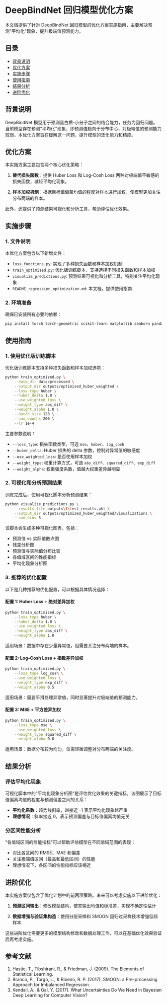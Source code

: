 # DeepBindNet 回归模型优化方案

本文档提供了针对 DeepBindNet 回归模型的优化方案实施指南，主要解决预测"平均化"现象，提升极端值预测能力。

## 目录

- [背景说明](#背景说明)
- [优化方案](#优化方案)
- [实施步骤](#实施步骤)
- [使用指南](#使用指南)
- [结果分析](#结果分析)
- [进阶优化](#进阶优化)

## 背景说明

DeepBindNet 模型用于预测蛋白质-小分子之间的结合能力，任务为回归问题。当前模型存在预测"平均化"现象，即预测值趋向于分布中心，对极端值的预测能力较弱。本优化方案旨在缓解这一问题，提升模型的泛化能力和精度。

## 优化方案

本实施方案主要包含两个核心优化策略：

1. **替代损失函数**：提供 Huber Loss 和 Log-Cosh Loss 两种对极端值不敏感的损失函数，减轻平均化现象。

2. **样本加权机制**：根据目标值偏离均值的程度对样本进行加权，使模型更加关注分布两端的样本。

此外，还提供了预测结果可视化和分析工具，帮助评估优化效果。

## 实施步骤

### 1. 文件说明

本优化方案包含以下新增文件：

- `loss_functions.py`: 实现了多种损失函数和样本加权机制
- `train_optimized.py`: 优化版训练脚本，支持选择不同损失函数和样本加权
- `visualize_predictions.py`: 预测结果可视化和分析工具，特别关注平均化现象
- `README_regression_optimization.md`: 本文档，提供使用指南

### 2. 环境准备

确保已安装所有必要的依赖：

```bash
pip install torch torch-geometric scikit-learn matplotlib seaborn pandas scipy
```

## 使用指南

### 1. 使用优化版训练脚本

优化版训练脚本支持多种损失函数和样本加权选项：

```bash
python train_optimized.py \
    --data_dir data/processed \
    --output_dir outputs/optimized_huber_weighted \
    --loss_type huber \
    --huber_delta 1.0 \
    --use_weighted_loss \
    --weight_type abs_diff \
    --weight_alpha 1.0 \
    --batch_size 128 \
    --num_epochs 200 \
    --lr 1e-4
```

主要参数说明：

- `--loss_type`: 损失函数类型，可选 `mse`、`huber`、`log_cosh`
- `--huber_delta`: Huber 损失的 delta 参数，控制对异常值的敏感度
- `--use_weighted_loss`: 是否使用样本加权
- `--weight_type`: 权重计算方式，可选 `abs_diff`、`squared_diff`、`exp_diff`
- `--weight_alpha`: 权重强度系数，值越大权重差异越明显

### 2. 可视化和分析预测结果

训练完成后，使用可视化脚本分析预测结果：

```bash
python visualize_predictions.py \
    --results_file outputs\1\test_results.pkl \
    --output_dir outputs/optimized_huber_weighted/visualizations \
    --num_bins 5
```

该脚本会生成多种可视化图表，包括：

- 预测值 vs 实际值散点图
- 残差分析图
- 预测值与实际值分布比较
- 各值域区间的性能指标
- 平均化现象分析图

### 3. 推荐的优化配置

以下是几种推荐的优化配置，可以根据具体情况选择：

#### 配置 1: Huber Loss + 绝对差异加权

```bash
python train_optimized.py \
    --loss_type huber \
    --huber_delta 1.0 \
    --use_weighted_loss \
    --weight_type abs_diff \
    --weight_alpha 1.0
```

适用场景：数据中存在少量异常值，但需要关注分布两端的样本。

#### 配置 2: Log-Cosh Loss + 指数差异加权

```bash
python train_optimized.py \
    --loss_type log_cosh \
    --use_weighted_loss \
    --weight_type exp_diff \
    --weight_alpha 0.5
```

适用场景：需要平滑处理异常值，同时显著提升对极端值的预测能力。

#### 配置 3: MSE + 平方差异加权

```bash
python train_optimized.py \
    --loss_type mse \
    --use_weighted_loss \
    --weight_type squared_diff \
    --weight_alpha 0.8
```

适用场景：数据分布较为均匀，仅需轻微调整对分布两端的关注度。

## 结果分析

### 评估平均化现象

可视化脚本中的"平均化现象分析图"是评估优化效果的关键指标。该图展示了目标值偏离均值的程度与预测偏差之间的关系：

- **平均化系数**：趋势线斜率，越接近 -1 表示平均化现象越严重
- **理想情况**：斜率接近 0，表示预测偏差与目标值偏离均值无关

### 分区间性能分析

"各值域区间的性能指标"可以帮助评估模型在不同值域范围的表现：

- 对比各区间的 RMSE、MAE 和偏差
- 关注极端值区间（最高和最低区间）的性能
- 理想情况下，各区间的性能指标应该相近

## 进阶优化

本实施方案仅包含了优化计划中的前两项策略。未来可以考虑实施以下进阶优化：

1. **预测区间输出**：修改模型结构，使其输出均值和标准差，实现不确定性估计

2. **数据增强与验证集构造**：使用分层采样和 SMOGN 回归过采样技术增强低频样本

这些进阶优化需要更多的模型结构修改和数据处理工作，可以在基础优化效果验证后再考虑实施。

## 参考文献

1. Hastie, T., Tibshirani, R., & Friedman, J. (2009). The Elements of Statistical Learning.
2. Branco, P., Torgo, L., & Ribeiro, R. P. (2017). SMOGN: a Pre-processing Approach for Imbalanced Regression.
3. Kendall, A., & Gal, Y. (2017). What Uncertainties Do We Need in Bayesian Deep Learning for Computer Vision?
